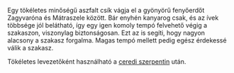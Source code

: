 Egy tökéletes minőségű aszfalt csík vágja el a gyönyörű fenyőerdőt Zagyvaróna és Mátraszele között. Bár enyhén kanyarog csak, és az ívek többsége jól belátható, így egy igen komoly tempó felvehető végig a szakaszon, viszonylag biztonságosan. Ezt az is segíti, hogy nagyon alacsony a szakasz forgalma. Magas tempó mellett pedig egész érdekessé válik a szakasz.

Tökéletes levezetőként használható a [ceredi szerpentin](#Cered) után.